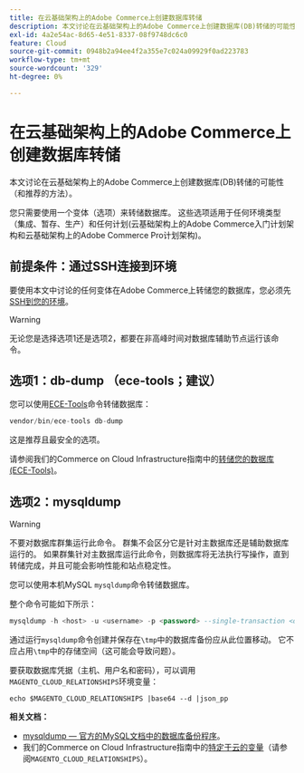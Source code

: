 ```yaml
---
title: 在云基础架构上的Adobe Commerce上创建数据库转储
description: 本文讨论在云基础架构上的Adobe Commerce上创建数据库(DB)转储的可能性（和推荐的方法）。
exl-id: 4a2e54ac-8d65-4e51-8337-08f9748dc6c0
feature: Cloud
source-git-commit: 0948b2a94ee4f2a355e7c024a09929f0ad223783
workflow-type: tm+mt
source-wordcount: '329'
ht-degree: 0%

---
```


# 在云基础架构上的Adobe Commerce上创建数据库转储

本文讨论在云基础架构上的Adobe Commerce上创建数据库(DB)转储的可能性（和推荐的方法）。

您只需要使用一个变体（选项）来转储数据库。 这些选项适用于任何环境类型（集成、暂存、生产）和任何计划(云基础架构上的Adobe Commerce入门计划架构和云基础架构上的Adobe Commerce Pro计划架构)。

## 前提条件：通过SSH连接到环境

要使用本文中讨论的任何变体在Adobe Commerce上转储您的数据库，您必须先[SSH到您的环境](https://experienceleague.adobe.com/docs/commerce-cloud-service/user-guide/develop/secure-connections.html)。

>[!WARNING]
>
>无论您是选择选项1还是选项2，都要在非高峰时间对数据库辅助节点运行该命令。

## 选项1：db-dump （**ece-tools；建议**）

您可以使用[ECE-Tools](https://experienceleague.adobe.com/docs/commerce-cloud-service/user-guide/dev-tools/ece-tools/update-package.html)命令转储数据库：

```php
vendor/bin/ece-tools db-dump
```

这是推荐且最安全的选项。

请参阅我们的Commerce on Cloud Infrastructure指南中的[转储您的数据库(ECE-Tools)](https://experienceleague.adobe.com/docs/commerce-cloud-service/user-guide/develop/storage/database-dump.html)。

## 选项2：mysqldump

>[!WARNING]
>
>不要对数据库群集运行此命令。 群集不会区分它是针对主数据库还是辅助数据库运行的。 如果群集针对主数据库运行此命令，则数据库将无法执行写操作，直到转储完成，并且可能会影响性能和站点稳定性。

您可以使用本机MySQL `mysqldump`命令转储数据库。

整个命令可能如下所示：

```sql
mysqldump -h <host> -u <username> -p <password> --single-transaction <db_name> | gzip > /tmp/<dump_name>.sql.gz
```

通过运行`mysqldump`命令创建并保存在`\tmp`中的数据库备份应从此位置移动。 它不应占用`\tmp`中的存储空间（这可能会导致问题）。

要获取数据库凭据（主机、用户名和密码），可以调用`MAGENTO_CLOUD_RELATIONSHIPS`环境变量：

```
echo $MAGENTO_CLOUD_RELATIONSHIPS |base64 --d |json_pp
```

**相关文档：**

* [mysqldump — 官方的MySQL文档中的数据库备份程序](https://dev.mysql.com/doc/refman/8.0/en/mysqldump.html)。
* 我们的Commerce on Cloud Infrastructure指南中的[特定于云的变量](https://experienceleague.adobe.com/docs/commerce-cloud-service/user-guide/configure/env/stage/variables-cloud.html)（请参阅`MAGENTO_CLOUD_RELATIONSHIPS`）。
